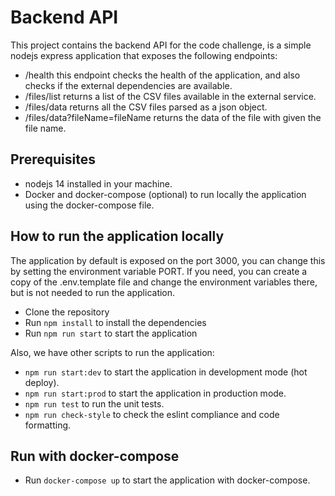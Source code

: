 # Backend API

This project contains the backend API for the code challenge, is a simple nodejs express application that exposes the following endpoints:
* /health this endpoint checks the health of the application, and also checks if the external dependencies are available.
* /files/list returns a list of the CSV files available in the external service. 
* /files/data returns all the CSV files parsed as a json object.
* /files/data?fileName=fileName returns the data of the file with given the file name.


## Prerequisites
* nodejs 14 installed in your machine.
* Docker and docker-compose (optional) to run locally the application using the docker-compose file.



## How to run the application locally
The application by default is exposed on the port 3000, you can change this by setting the environment variable PORT.
If you need, you can create a copy of the .env.template file and change the environment variables there, but is not needed to run the application.

* Clone the repository
* Run `npm install` to install the dependencies
* Run `npm run start` to start the application

Also, we have other scripts to run the application:
* `npm run start:dev` to start the application in development mode (hot deploy).
* `npm run start:prod` to start the application in production mode.
* `npm run test` to run the unit tests.
* `npm run check-style` to check the eslint compliance and code formatting.

## Run with docker-compose
* Run `docker-compose up` to start the application with docker-compose.

